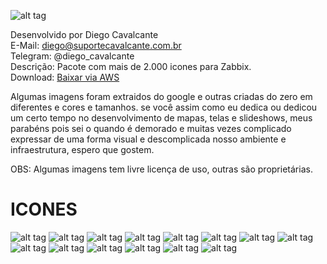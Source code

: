 ![alt tag](https://github.com/suportecavalcante/zabbix.icones/blob/master/screenshots/zabbix.jpg)

Desenvolvido por Diego Cavalcante\
E-Mail: diego@suportecavalcante.com.br\
Telegram: @diego_cavalcante\
Descrição: Pacote com mais de 2.000 icones para Zabbix.\
Download: [Baixar via AWS](https://s3-sa-east-1.amazonaws.com/suportecavalcante.com.br/downloads/zabbix/zabbix.icones.zip)

Algumas imagens foram extraidos do google e outras criadas do zero em diferentes e cores e tamanhos. se você assim como eu dedica ou dedicou um certo tempo no desenvolvimento de mapas, telas e slideshows, meus parabéns pois sei o quando é demorado e muitas vezes complicado expressar de uma forma visual e descomplicada nosso ambiente e infraestrutura, espero que gostem.

OBS: Algumas imagens tem livre licença de uso, outras são proprietárias.

# ICONES
![alt tag](https://github.com/suportecavalcante/zabbix.icones/blob/master/screenshots/06.png)
![alt tag](https://github.com/suportecavalcante/zabbix.icones/blob/master/screenshots/07.png)
![alt tag](https://github.com/suportecavalcante/zabbix.icones/blob/master/screenshots/08.png)
![alt tag](https://github.com/suportecavalcante/zabbix.icones/blob/master/screenshots/09.png)
![alt tag](https://github.com/suportecavalcante/zabbix.icones/blob/master/screenshots/10.png)
![alt tag](https://github.com/suportecavalcante/zabbix.icones/blob/master/screenshots/11.png)
![alt tag](https://github.com/suportecavalcante/zabbix.icones/blob/master/screenshots/12.png)
![alt tag](https://github.com/suportecavalcante/zabbix.icones/blob/master/screenshots/13.png)
![alt tag](https://github.com/suportecavalcante/zabbix.icones/blob/master/screenshots/14.png)
![alt tag](https://github.com/suportecavalcante/zabbix.icones/blob/master/screenshots/01.png)
![alt tag](https://github.com/suportecavalcante/zabbix.icones/blob/master/screenshots/02.png)
![alt tag](https://github.com/suportecavalcante/zabbix.icones/blob/master/screenshots/03.png)
![alt tag](https://github.com/suportecavalcante/zabbix.icones/blob/master/screenshots/04.png)
![alt tag](https://github.com/suportecavalcante/zabbix.icones/blob/master/screenshots/05.png)
